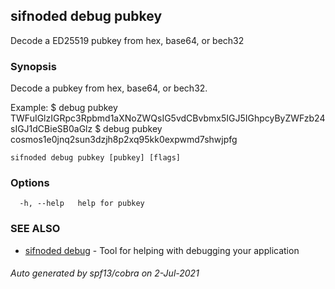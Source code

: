 ## sifnoded debug pubkey

Decode a ED25519 pubkey from hex, base64, or bech32

### Synopsis

Decode a pubkey from hex, base64, or bech32.

Example:
$ <appd> debug pubkey TWFuIGlzIGRpc3Rpbmd1aXNoZWQsIG5vdCBvbmx5IGJ5IGhpcyByZWFzb24sIGJ1dCBieSB0aGlz
$ <appd> debug pubkey cosmos1e0jnq2sun3dzjh8p2xq95kk0expwmd7shwjpfg
			

```
sifnoded debug pubkey [pubkey] [flags]
```

### Options

```
  -h, --help   help for pubkey
```

### SEE ALSO

* [sifnoded debug](sifnoded_debug.md)	 - Tool for helping with debugging your application

###### Auto generated by spf13/cobra on 2-Jul-2021
